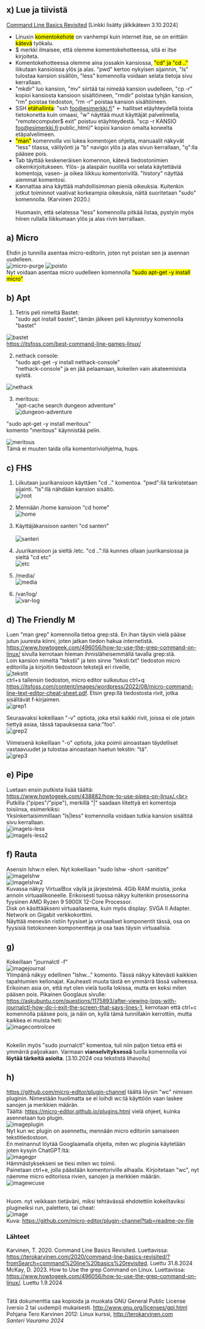 ## x) Lue ja tiivistä

[Command Line Basics Revisited](https://terokarvinen.com/2020/command-line-basics-revisited/?fromSearch=command%20line%20basics%20revisited) [Linkki lisätty jälkikäteen 3.10.2024]

- Linuxin <mark>komentokehote</mark> on vanhempi kuin internet itse, se on erittäin <mark>kätevä</mark> työkalu.<br>
- $ merkki ilmaisee, että olemme komentokehotteessa, sitä ei itse kirjoiteta.<br>
- Komentokehotteessa olemme aina jossakin kansiossa, <mark>"cd" ja "cd .."</mark> liikutaan kansioissa ylös ja alas. "pwd" kertoo nykyisen sijainnin, "ls" tulostaa kansion sisällön, "less" komennolla voidaan selata tietoja sivu kerrallaan.<br>
- "mkdir" luo kansion, "mv" siirtää tai nimeää kansion uudelleen, "cp -r" kopioi kansiosta kansioon sisältöineen, "rmdir" poistaa tyhjän kansion, "rm" poistaa tiedoston, "rm -r" poistaa kansion sisältöineen.<br>
- SSH <mark>etähallinta</mark>: "ssh foo@esimerkki.fi" <- hallitset etäyhteydellä toista tietokonetta kuin omaasi, "w" näyttää muut käyttäjät palvelimella, "remotecomputer$ exit" poistuu etäyhteydestä. "scp -r KANSIO foo@esimerkki.fi:public_html/" kopioi kansion omalta koneelta etäpalvelimeen.<br>
-  <mark>"man"</mark> komennolla voi lukea komentojen ohjeita, manuaalit näkyvät "less" tilassa, välilyönti ja "b" navigoi ylös ja alas sivun kerrallaan, "q":lla pääsee pois.<br>
- Tab täyttää keskeneräisen komennon, kätevä tiedostonimien oikeinkirjoitukseen. Ylös- ja alaspäin nuolilla voi selata käytettäviä komentoja, vasen- ja oikea liikkuu komentorivillä. "history" näyttää aiemmat komentosi.<br>
- Kannattaa aina käyttää mahdollisimman pieniä oikeuksia. Kuitenkin jotkut toiminnot vaativat korkeampia oikeuksia, näitä suoritetaan "sudo" komennolla. (Karvinen 2020.)<br><br>
Huomasin, että selatessa "less" komennolla pitkää listaa, pystyin myös hiiren rullalla liikkumaan ylös ja alas rivin kerrallaan.<br>

## a) Micro

Ehdin jo tunnilla asentaa micro-editorin, joten nyt poistan sen ja asennan uudelleen.<br>
![micro-purge](h21.png)
![poisto](h22.png)
<br>
Nyt voidaan asentaa micro uudelleen komennolla <mark>"sudo apt-get -y install micro"</mark><br>

## b) Apt

1. Tetris peli nimeltä Bastet:<br>
"sudo apt install bastet", tämän jälkeen peli käynnistyy komennolla "bastet"<br>

![bastet](h23.png)<br>
https://itsfoss.com/best-command-line-games-linux/ <br>

2. nethack console:<br>
"sudo apt-get -y install nethack-console"<br>
"nethack-console" ja en jää pelaamaan, kokeilen vain akateemisista syistä.<br>

![nethack](h24.png)<br>


3. meritous:<br>
"apt-cache search dungeon adventure"<br>
![dungeon-adventure](h25.png)<br>

"sudo apt-get -y install meritous"<br>
komento "meritous" käynnistää pelin.<br>

![meritous](h26.png)<br>
Tämä ei muuten taida olla komentoriviohjelma, hups.

## c) FHS

1. Liikutaan juurikansioon käyttäen "cd .." komentoa. "pwd":llä tarkistetaan sijainti. "ls":llä nähdään kansion sisältö. <br>
![root](h27.png)<br>

2. Mennään /home kansioon "cd home"<br>
![home](h28.png)<br>

3. Käyttäjäkansioon santeri "cd santeri"<br><br>
![santeri](h29.png)<br>

4. Juurikansioon ja sieltä /etc. "cd ..":llä kunnes ollaan juurikansiossa ja sieltä "cd etc"<br>
![etc](h211.png)<br>

5. /media/<br>
![media](h212.png)<br>

6. /var/log/<br>
![var-log](h213.png)

## d) The Friendly M

Luen "man grep" komennolla tietoa grep:stä. En ihan täysin vielä pääse jutun juuresta kiinni, joten jatkan tiedon hakua internetistä. https://www.howtogeek.com/496056/how-to-use-the-grep-command-on-linux/
sivulla kerrotaan hieman ihmisläheisemmällä tavalla grep:stä.<br>
Loin kansion nimeltä "tekstii" ja tein sinne "teksti.txt" tiedoston micro editorilla ja kirjoitin tiedostoon tekstejä eri riveille,<br>![tekstit](h214.png)
<br>
ctrl+s tallensin tiedoston, micro editor sulkeutuu ctrl+q https://itsfoss.com/content/images/wordpress/2022/08/micro-command-line-text-editor-cheat-sheet.pdf.  Etsin grep:llä tiedostosta rivit, jotka sisältävät f-kirjaimen.<br>
![grep1](h215.png)<br>

Seuraavaksi kokeillaan "-v" optiota, joka etsii kaikki rivit, joissa ei ole jotain tiettyä asiaa, tässä tapauksessa sana:"foo".<br>
![grep2](h216.png)<br>

Viimeisenä kokeillaan "-o" optiota, joka poimii ainoastaan täydelliset vastaavuudet ja tulostaa ainoastaan haetun tekstin: "tä".<br>
![grep3](h217.png)

## e) Pipe

Luetaan ensin putkista lisää täältä: https://www.howtogeek.com/438882/how-to-use-pipes-on-linux/.<br>
Putkilla ("pipes"/"pipe"), merkillä "|" saadaan liitettyä eri komentoja toisiinsa, esimerkiksi:<br>
Yksinkertaisimmillaan "ls|less" komennolla voidaan tutkia kansion sisältöä sivu kerrallaan.<br>
![imagels-less](h218.png)<br>
![imagels-less2](h219.png)

## f) Rauta

Asensin lshw:n eilen. Nyt kokeillaan "sudo lshw -short -sanitize"<br>
![imagelshw](h220.png)<br>
![imagelshw2](h221.png)<br>
Kuvassa näkyy VirtualBox väylä ja järjestelmä.  4Gib RAM muistia, jonka annoin virtuaalikoneelle. Erikoisesti tuossa näkyy kuitenkin prosessorina fyysinen AMD Ryzen 9 5900X 12-Core Processor.<br>
Disk on käsittääkseni virtuaaliasema, kuin myös display: SVGA II Adapter.<br>
Network on Gigabit verkkokorttini.<br>
Näyttää menevän ristiin fyysiset ja virtuaaliset komponentit tässä, osa on fyysisiä tietokoneen komponentteja ja osa taas täysin virtuaalisia.

## g) 

Kokeillaan "journalctl -f"<br>
![imagejournal](h222.png)<br>
Ylimpänä näkyy edellinen "lshw..." komento. Tässä näkyy kätevästi kaikkien tapahtumien kellonajat. Kauheasti muuta tästä en ymmärrä tässä vaiheessa.<br>
Erikoinen asia on, että nyt olen vielä tuolla lokissa, mutta en keksi miten pääsen pois. Pikainen Googlaus sivulle: https://askubuntu.com/questions/1175893/after-viewing-logs-with-journalctl-how-do-i-exit-the-screen-that-says-lines-1, kerrotaan että ctrl+c komennolla pääsee pois, ja näin on, kyllä tämä tunnillakin kerrottiin, mutta kaikkea ei muista heti:<br>
![imagecontrolcee](h223.png)<br><br>

Kokeilin myös "sudo journalctl" komentoa, tuli niin paljon tietoa että ei ymmärrä paljoakaan. Varmaan **vianselvityksessä** tuolla komennolla voi **löytää tärkeitä asioita**. [3.10.2024 osa tekstistä lihavoitu]

## h)

https://github.com/micro-editor/plugin-channel täältä löysin "wc" nimisen pluginin. Nimestään huolimatta se ei loihdi wc:tä käyttöön vaan laskee sanojen ja merkkien määrän.<br>
Täältä: https://micro-editor.github.io/plugins.html vielä ohjeet, kuinka asennetaan tuo plugin.<br>
![imageplugin](h224.png)<br>
Nyt kun wc plugin on asennettu, mennään micro editoriin samaiseen tekstitiedostoon.<br>
En meinannut löytää Googlaamalla ohjeita, miten wc pluginia käytetään joten kysyin ChatGPT:ltä:<br>
![imagegpr](h225.png)<br>
Hämmästyksekseni se tiesi miten wc toimii.<br>
Painetaan ctrl+e, jolla päästään komentoriville alhaalla. Kirjoitetaan "wc", nyt näemme micro editorissa rivien, sanojen ja merkkien määrän.<br>
![imagewcuse](h226.png)<br><br>

Huom. nyt veikkaan tietäväni, miksi tehtävässä ehdotettiin kokeiltaviksi plugineiksi run, palettero, tai cheat:<br>
![image](h227.png)<br>
Kuva: https://github.com/micro-editor/plugin-channel?tab=readme-ov-file


### Lähteet

Karvinen, T. 2020. Command Line Basics Revisited. Luettavissa: https://terokarvinen.com/2020/command-line-basics-revisited/?fromSearch=command%20line%20basics%20revisited. Luettu 31.8.2024<br>
McKay, D. 2023. How to Use the grep Command on Linux. Luettavissa: https://www.howtogeek.com/496056/how-to-use-the-grep-command-on-linux/. Luettu 1.9.2024
<br><br>

Tätä dokumenttia saa kopioida ja muokata GNU General Public License (versio 2 tai uudempi) mukaisesti. http://www.gnu.org/licenses/gpl.html<br>
Pohjana Tero Karvinen 2012: Linux kurssi, http://terokarvinen.com<br>
<em>Santeri Vauramo 2024</em>
